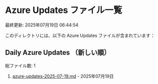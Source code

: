 # Azure Updates ファイル一覧

最終更新: 2025年07月19日 06:44:54

このディレクトリには、以下の Azure Updates ファイルが含まれています：

## Daily Azure Updates （新しい順）

総ファイル数: 1

1. [azure-updates-2025-07-19.md](./azure-updates-2025-07-19.md) - 2025年07月19日

